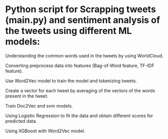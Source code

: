 # Python script for Scrapping tweets (main.py) and sentiment analysis of the tweets using different ML models:
Understanding the common words used in the tweets by using WorldCloud.

Converting preprocess data into features (Bag-of-Word feature, TF-IDF feature).

Use Word2Vec model to train the model and tokenizing tweets.

Create a vector for each tweet by averaging of the vectors of the words present in the tweet.

Train Doc2Vec and svm models.

Using Logistic Regression to fit the data and obtain different scores for predicted data.

Using XGBoost with Word2Vec model.

